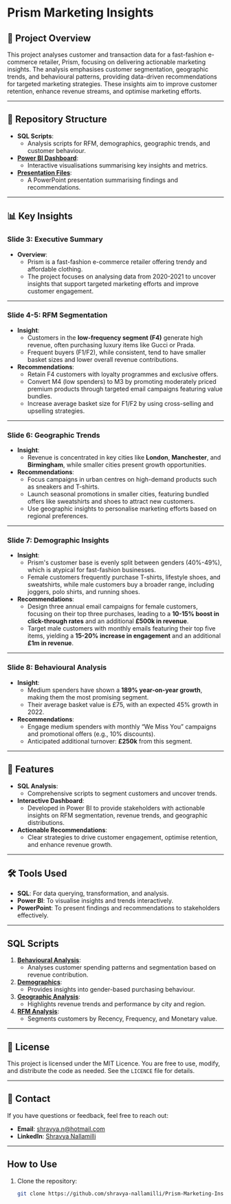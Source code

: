 # Prism Marketing Insights

## 📖 Project Overview
This project analyses customer and transaction data for a fast-fashion e-commerce retailer, Prism, focusing on delivering actionable marketing insights. The analysis emphasises customer segmentation, geographic trends, and behavioural patterns, providing data-driven recommendations for targeted marketing strategies. These insights aim to improve customer retention, enhance revenue streams, and optimise marketing efforts.

---

## 📁 Repository Structure

- **SQL Scripts**: 
  - Analysis scripts for RFM, demographics, geographic trends, and customer behaviour.
- **[Power BI Dashboard](https://github.com/shravya-nallamilli/Prism-Marketing-Insights/blob/ddd8799953ba48cf0de44590a0b42f947fa4e24d/Team%20SASS%20dashboard.pbix)**:
  - Interactive visualisations summarising key insights and metrics.
- **[Presentation Files](https://github.com/shravya-nallamilli/Prism-Marketing-Insights/blob/ddd8799953ba48cf0de44590a0b42f947fa4e24d/Prism%20Marketing%20Insights.pdf)**:
  - A PowerPoint presentation summarising findings and recommendations.

---

## 📊 Key Insights

### Slide 3: Executive Summary
- **Overview**: 
  - Prism is a fast-fashion e-commerce retailer offering trendy and affordable clothing.
  - The project focuses on analysing data from 2020-2021 to uncover insights that support targeted marketing efforts and improve customer engagement.

---

### Slide 4-5: RFM Segmentation
- **Insight**: 
  - Customers in the **low-frequency segment (F4)** generate high revenue, often purchasing luxury items like Gucci or Prada.
  - Frequent buyers (F1/F2), while consistent, tend to have smaller basket sizes and lower overall revenue contributions.
- **Recommendations**: 
  - Retain F4 customers with loyalty programmes and exclusive offers.
  - Convert M4 (low spenders) to M3 by promoting moderately priced premium products through targeted email campaigns featuring value bundles.
  - Increase average basket size for F1/F2 by using cross-selling and upselling strategies.

---

### Slide 6: Geographic Trends
- **Insight**: 
  - Revenue is concentrated in key cities like **London**, **Manchester**, and **Birmingham**, while smaller cities present growth opportunities.
- **Recommendations**: 
  - Focus campaigns in urban centres on high-demand products such as sneakers and T-shirts.
  - Launch seasonal promotions in smaller cities, featuring bundled offers like sweatshirts and shoes to attract new customers.
  - Use geographic insights to personalise marketing efforts based on regional preferences.

---

### Slide 7: Demographic Insights
- **Insight**: 
  - Prism's customer base is evenly split between genders (40%-49%), which is atypical for fast-fashion businesses.
  - Female customers frequently purchase T-shirts, lifestyle shoes, and sweatshirts, while male customers buy a broader range, including joggers, polo shirts, and running shoes.
- **Recommendations**: 
  - Design three annual email campaigns for female customers, focusing on their top three purchases, leading to a **10-15% boost in click-through rates** and an additional **£500k in revenue**.
  - Target male customers with monthly emails featuring their top five items, yielding a **15-20% increase in engagement** and an additional **£1m in revenue**.

---

### Slide 8: Behavioural Analysis
- **Insight**: 
  - Medium spenders have shown a **189% year-on-year growth**, making them the most promising segment.
  - Their average basket value is £75, with an expected 45% growth in 2022.
- **Recommendations**: 
  - Engage medium spenders with monthly “We Miss You” campaigns and promotional offers (e.g., 10% discounts).
  - Anticipated additional turnover: **£250k** from this segment.

---

## 🚀 Features

- **SQL Analysis**:
  - Comprehensive scripts to segment customers and uncover trends.
- **Interactive Dashboard**:
  - Developed in Power BI to provide stakeholders with actionable insights on RFM segmentation, revenue trends, and geographic distributions.
- **Actionable Recommendations**:
  - Clear strategies to drive customer engagement, optimise retention, and enhance revenue growth.

---

## 🛠 Tools Used

- **SQL**: For data querying, transformation, and analysis.
- **Power BI**: To visualise insights and trends interactively.
- **PowerPoint**: To present findings and recommendations to stakeholders effectively.

---

## SQL Scripts

1. **[Behavioural Analysis](https://github.com/shravya-nallamilli/Prism-Marketing-Insights/blob/27267ee82e8a6f7f58542c5c1c6fb3ff77426d9d/behavioural_analysis.sql)**:
   - Analyses customer spending patterns and segmentation based on revenue contribution.
2. **[Demographics](https://github.com/shravya-nallamilli/Prism-Marketing-Insights/blob/27267ee82e8a6f7f58542c5c1c6fb3ff77426d9d/demographics_analysis.sql)**:
   - Provides insights into gender-based purchasing behaviour.
3. **[Geographic Analysis](https://github.com/shravya-nallamilli/Prism-Marketing-Insights/blob/27267ee82e8a6f7f58542c5c1c6fb3ff77426d9d/geographic_analysis.sql)**:
   - Highlights revenue trends and performance by city and region.
4. **[RFM Analysis](https://github.com/shravya-nallamilli/Prism-Marketing-Insights/blob/27267ee82e8a6f7f58542c5c1c6fb3ff77426d9d/rfm_analysis_complete.sql)**:
   - Segments customers by Recency, Frequency, and Monetary value.

---

## 📝 License

This project is licensed under the MIT Licence. You are free to use, modify, and distribute the code as needed. See the `LICENCE` file for details.

---

## 📧 Contact

If you have questions or feedback, feel free to reach out:
- **Email**: shravya.n@hotmail.com
- **LinkedIn**: [Shravya Nallamilli](https://www.linkedin.com/in/shravya-nallamilli)

---

## How to Use

1. Clone the repository:
   ```bash
   git clone https://github.com/shravya-nallamilli/Prism-Marketing-Insights.git
